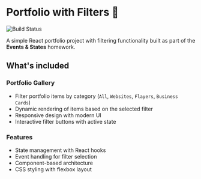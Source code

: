# Portfolio with Filters 🎨

![Build Status](https://github.com/TatiMarksman/portfolio-with-filters/workflows/Build/badge.svg)

A simple React portfolio project with filtering functionality built as part of the **Events & States** homework.

## What's included

### Portfolio Gallery
- Filter portfolio items by category (`All`, `Websites`, `Flayers`, `Business Cards`)
- Dynamic rendering of items based on the selected filter
- Responsive design with modern UI
- Interactive filter buttons with active state

### Features
- State management with React hooks
- Event handling for filter selection
- Component-based architecture
- CSS styling with flexbox layout
